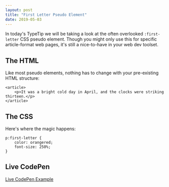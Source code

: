 ```yaml
---
layout: post
title: "First Letter Pseudo Element"
date: 2019-05-03
---
```



In today's TypeTip we will be taking a look at the often overlooked `:first-letter` CSS pseudo element. Though you might only use this for specific article-format web pages, it's still a nice-to-have in your web dev toolset.

## The HTML

Like most pseudo elements, nothing has to change with your pre-existing HTML structure:


    <article>
        <p>It was a bright cold day in April, and the clocks were striking thirteen.</p>
    </article>


## The CSS

Here's where the magic happens:


    p:first-letter {
        color: orangered;
        font-size: 250%;
    }


## Live CodePen

[Live CodePen Example](https://codepen.io/bradleytaunt/pen/gJYbev/)




